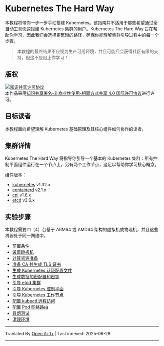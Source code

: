 # Kubernetes The Hard Way

本教程将带你一步一步手动搭建 Kubernetes。该指南并不适用于那些希望通过全自动工具快速搭建 Kubernetes 集群的用户。Kubernetes The Hard Way 旨在帮助你学习，因此我们会选择更繁琐的路径，确保你能理解集群引导过程中的每一个步骤。

> 本教程的最终结果不应视为生产可用环境，并且可能只会获得社区有限的支持，但这不应阻止你学习！

## 版权

<a rel="license" href="http://creativecommons.org/licenses/by-nc-sa/4.0/"><img alt="知识共享许可协议" style="border-width:0" src="https://i.creativecommons.org/l/by-nc-sa/4.0/88x31.png" /></a><br />本作品采用<a rel="license" href="http://creativecommons.org/licenses/by-nc-sa/4.0/">知识共享署名-非商业性使用-相同方式共享 4.0 国际许可协议</a>进行许可。

## 目标读者

本教程面向希望理解 Kubernetes 基础原理及其核心组件如何协作的读者。

## 集群详情

Kubernetes The Hard Way 将指导你引导一个基本的 Kubernetes 集群：所有控制平面组件运行在一个节点上，另有两个工作节点，这足以帮助你学习核心概念。

组件版本：

* [kubernetes](https://github.com/kubernetes/kubernetes) v1.32.x
* [containerd](https://github.com/containerd/containerd) v2.1.x
* [cni](https://github.com/containernetworking/cni) v1.6.x
* [etcd](https://github.com/etcd-io/etcd) v3.6.x

## 实验步骤

本教程需要四（4）台基于 ARM64 或 AMD64 架构的虚拟机或物理机，并且这些机器处于同一网络中。

* [前置条件](https://raw.githubusercontent.com/kelseyhightower/kubernetes-the-hard-way/master/docs/01-prerequisites.md)
* [设置跳板机](https://raw.githubusercontent.com/kelseyhightower/kubernetes-the-hard-way/master/docs/02-jumpbox.md)
* [计算资源准备](https://raw.githubusercontent.com/kelseyhightower/kubernetes-the-hard-way/master/docs/03-compute-resources.md)
* [准备 CA 并生成 TLS 证书](https://raw.githubusercontent.com/kelseyhightower/kubernetes-the-hard-way/master/docs/04-certificate-authority.md)
* [生成 Kubernetes 认证配置文件](https://raw.githubusercontent.com/kelseyhightower/kubernetes-the-hard-way/master/docs/05-kubernetes-configuration-files.md)
* [生成数据加密配置和密钥](https://raw.githubusercontent.com/kelseyhightower/kubernetes-the-hard-way/master/docs/06-data-encryption-keys.md)
* [引导 etcd 集群](https://raw.githubusercontent.com/kelseyhightower/kubernetes-the-hard-way/master/docs/07-bootstrapping-etcd.md)
* [引导 Kubernetes 控制平面](https://raw.githubusercontent.com/kelseyhightower/kubernetes-the-hard-way/master/docs/08-bootstrapping-kubernetes-controllers.md)
* [引导 Kubernetes 工作节点](https://raw.githubusercontent.com/kelseyhightower/kubernetes-the-hard-way/master/docs/09-bootstrapping-kubernetes-workers.md)
* [配置 kubectl 远程访问](https://raw.githubusercontent.com/kelseyhightower/kubernetes-the-hard-way/master/docs/10-configuring-kubectl.md)
* [配置 Pod 网络路由](https://raw.githubusercontent.com/kelseyhightower/kubernetes-the-hard-way/master/docs/11-pod-network-routes.md)
* [冒烟测试](https://raw.githubusercontent.com/kelseyhightower/kubernetes-the-hard-way/master/docs/12-smoke-test.md)
* [清理环境](https://raw.githubusercontent.com/kelseyhightower/kubernetes-the-hard-way/master/docs/13-cleanup.md)


---

Tranlated By [Open Ai Tx](https://github.com/OpenAiTx/OpenAiTx) | Last indexed: 2025-06-28

---